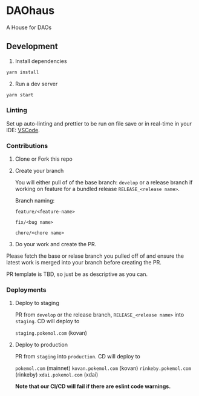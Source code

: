 # DAOhaus

A House for DAOs

## Development

1. Install dependencies

```bash
yarn install
```

2. Run a dev server

```bash
yarn start
```

### Linting

Set up auto-linting and prettier to be run on file save or in real-time in your IDE:
[VSCode](https://marketplace.visualstudio.com/items?itemName=esbenp.prettier-vscode).

### Contributions

1. Clone or Fork this repo

2. Create your branch

   You will either pull of of the base branch: `develop` or a release branch if working on feature for a bundled release `RELEASE_<release name>`.

   Branch naming:

   `feature/<feature-name>`

   `fix/<bug name>`

   `chore/<chore name>`

3. Do your work and create the PR.

Please fetch the base or relase branch you pulled off of and ensure the latest work is merged into your branch before creating the PR.

PR template is TBD, so just be as descriptive as you can.

### Deployments

1. Deploy to staging

   PR from `develop` or the release branch, `RELEASE_<release name>` into `staging`. CD will deploy to

   `staging.pokemol.com` (kovan)

2. Deploy to production

   PR from `staging` into `production`. CD will deploy to

   `pokemol.com` (mainnet)
   `kovan.pokemol.com` (kovan)
   `rinkeby.pokemol.com` (rinkeby)
   `xdai.pokemol.com` (xdai)

   **Note that our CI/CD will fail if there are eslint code warnings.**
